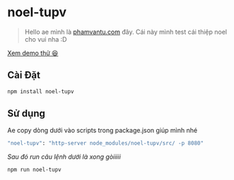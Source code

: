 # noel-tupv

> Hello ae mình là [phamvantu.com](http://phamvantu.com/) đây. Cái này mình test cái thiệp noel cho vui nha :D

<a href="http://phamvantu.com/noel-tupv" target="_blank">Xem demo thử 😆</a>

## Cài Đặt

```bash
npm install noel-tupv
```

## Sử dụng

Ae copy dòng dưới vào scripts trong package.json giúp mình nhé

```bash
"noel-tupv": "http-server node_modules/noel-tupv/src/ -p 8080"
```

_Sau đó run câu lệnh dưới là xong gòiiiii_

```bash
npm run noel-tupv
```
